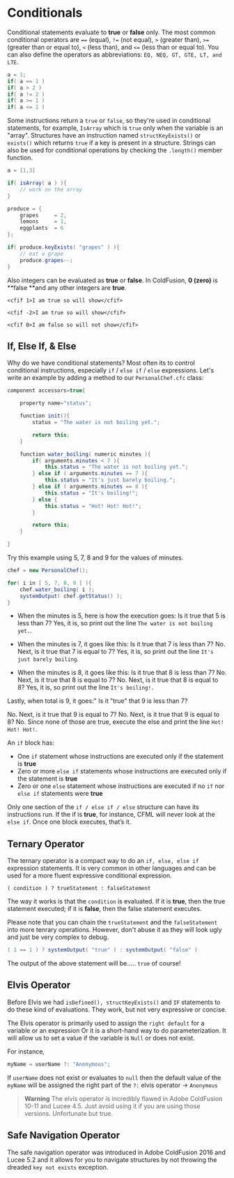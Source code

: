 # Conditionals

Conditional statements evaluate to **true** or **false** only. The most common conditional operators are `==` (equal), `!=` (not equal), `>` (greater than), `>=` (greater than or equal to), `<` (less than), and `<=` (less than or equal to). You can also define the operators as abbreviations: `EQ, NEQ, GT, GTE, LT, and LTE`. 

```java
a = 1;
if( a == 1 )
if( a > 2 )
if( a != 2 )
if( a >= 1 )
if( a <= 1 )
```

Some instructions return a `true` or `false`, so they're used in conditional statements, for example, `IsArray` which is `true` only when the variable is an "array". Structures have an instruction named `structKeyExists()` or `exists()` which returns `true` if a key is present in a structure.  Strings can also be used for conditional operations by checking the `.length()` member function.

```java
a = [1,3]

if( isArray( a ) ){
    // work on the array
}

produce = {
    grapes     = 2,
    lemons     = 1,
    eggplants  = 6
};

if( produce.keyExists( "grapes" ) ){
    // eat a grape
    produce.grapes--;
}
```

Also integers can be evaluated as **true** or **false**. In ColdFusion, **0 (zero)** is **false **and any other integers are **true**.

```
<cfif 1>I am true so will show</cfif>

<cfif -2>I am true so will show</cfif>

<cfif 0>I am false so will not show</cfif>
```

## If, Else If, & Else

Why do we have conditional statements? Most often its to control conditional instructions, especially `if` / `else if` / `else` expressions. Let's write an example by adding a method to our `PersonalChef.cfc` class:


```java
component accessors=true{

	property name="status";

	function init(){
		status = "The water is not boiling yet.";

		return this;
	}

	function water_boiling( numeric minutes ){
		if( arguments.minutes < 7 ){
			this.status = "The water is not boiling yet.";
		} else if ( arguments.minutes == 7 ){
			this.status = "It's just barely boiling.";
		} else if ( arguments.minutes == 8 ){
			this.status = "It's boiling!";
		} else {
			this.status = "Hot! Hot! Hot!";
		}

		return this;
	}

}
```

Try this example using 5, 7, 8 and 9 for the values of minutes.

```java
chef = new PersonalChef();

for( i in [ 5, 7, 8, 9 ] ){
	chef.water_boiling( i );
	systemOutput( chef.getStatus() );
}
```

* When the minutes is 5, here is how the execution goes: Is it true that 5 is less than 7? Yes, it is, so print out the line `The water is not boiling yet.`.

* When the minutes is 7, it goes like this: Is it true that 7 is less than 7? No. Next, is it true that 7 is equal to 7? Yes, it is, so print out the line `It's just barely boiling`.

* When the minutes is 8, it goes like this: Is it true that 8 is less than 7? No. Next, is it true that 8 is equal to 7? No. Next, is it true that 8 is equal to 8? Yes, it is, so print out the line `It's boiling!.`

Lastly, when total is 9, it goes:" Is it "true" that 9 is less than 7?

No. Next, is it true that 9 is equal to 7? No. Next, is it true that 9 is equal to 8? No. Since none of those are true, execute the else and print the line `Hot! Hot! Hot!`.

An `if` block has:

* One `if` statement whose instructions are executed only if the statement is **true**
* Zero or more `else if` statements whose instructions are executed only if the statement is **true**
* Zero or one `else` statement whose instructions are executed if no `if` nor `else if` statements were **true**

Only one section of the `if / else if / else` structure can have its instructions run. If the if is **true**, for instance, CFML will never look at the `else if`. Once one block executes, that’s it.

## Ternary Operator

The ternary operator is a compact way to do an `if, else, else if` expression statements.  It is very common in other languages and can be used for a more fluent expressive conditional expression.

```
( condition ) ? trueStatement : falseStatement
```

The way it works is that the `condition` is evaluated. If it is **true**, then the true statement executed; if it is **false**, then the false statement executes.

Please note that you can chain the `trueStatement` and the `falseStatement` into more tenrary operations.  However, don't abuse it as they will look ugly and just be very complex to debug.

```java
( 1 == 1 ) ? systemOutput( "true" ) : systemOutput( "false" )
```

The output of the above statement will be..... `true` of course!

## Elvis Operator

Before Elvis we had `isDefined(), structKeyExists()` and `IF` statements to do these kind of evaluations. They work, but not very expressive or concise.

The Elvis operator is primarily used to assign the `right default` for a variable or an expression Or it is a short-hand way to do parameterization. It will allow us to set a value if the variable is `Null` or does not exist.

For instance,

```java
myName = userName ?: "Anonymous";
```

If `userName` does not exist or evaluates to `null` then the default value of the `myName` will be assigned the right part of the `?:` elvis operator -> `Anonymous`

> **Warning** The elvis operator is incredibly flawed in Adobe ColdFusion 10-11 and Lucee 4.5.  Just avoid using it if you are using those versions.  Unfortunate but true.

## Safe Navigation Operator

The safe navigation operator was introduced in Adobe ColdFusion 2016 and Lucee 5.2 and it allows for you to navigate structures by not throwing the dreaded `key not exists` exception.

